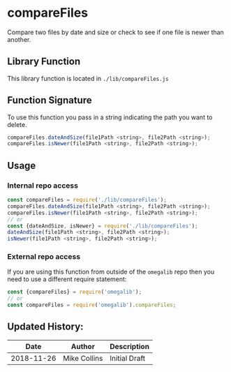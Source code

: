 # compareFiles

Compare two files by date and size or check to see if one file is newer than another.

## Library Function

This library function is located in `./lib/compareFiles.js`

## Function Signature

To use this function you pass in a string indicating the path you want to delete.

```js
compareFiles.dateAndSize(file1Path <string>, file2Path <string>);
compareFiles.isNewer(file1Path <string>, file2Path <string>);
```

## Usage

### Internal repo access

```js
const compareFiles = require('./lib/compareFiles');
compareFiles.dateAndSize(file1Path <string>, file2Path <string>);
compareFiles.isNewer(file1Path <string>, file2Path <string>);
// or
const {dateAndSize, isNewer} = require('./lib/compareFiles');
dateAndSize(file1Path <string>, file2Path <string>);
isNewer(file1Path <string>, file2Path <string>);
```

### External repo access

If you are using this function from outside of the `omegalib` repo then you need to use a different require statement:

```js
const {compareFiles} = require('omegalib');
// or
const compareFiles = require('omegalib').compareFiles;
```

## Updated History:

| Date       | Author       | Description   |
| ---------- | ------------ | ------------- |
| 2018-11-26 | Mike Collins | Initial Draft |